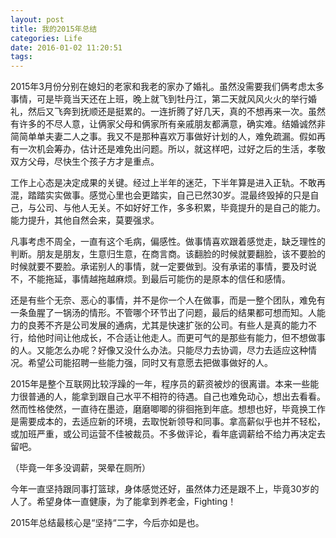 ```yaml
---
layout: post
title: 我的2015年总结
categories: Life
date: 2016-01-02 11:20:51
tags:
---
```


2015年3月份分别在媳妇的老家和我老的家办了婚礼。虽然没需要我们俩考虑太多事情，可是毕竟当天还在上班，晚上就飞到牡丹江，第二天就风风火火的举行婚礼，然后又飞奔到抚顺还是挺累的。一连折腾了好几天，真的不想再来一次。虽然有许多的不尽人意，让俩家父母和俩家所有亲戚朋友都满意，确实难。结婚诚然非简简单单夫妻二人之事。我又不是那种喜欢万事做好计划的人，难免疏漏。假如再有一次机会筹办，估计还是难免出问题。所以，就这样吧，过好之后的生活，孝敬双方父母，尽快生个孩子方才是重点。

工作上心态是决定成果的关键。经过上半年的迷茫，下半年算是进入正轨。不敢再混，踏踏实实做事。感觉心里也会更踏实，自己已然30岁。混最终毁掉的只是自己，与公司、与他人无关。不如好好工作，多多积累，毕竟提升的是自己的能力。能力提升，其他自然会来，莫要强求。

凡事考虑不周全，一直有这个毛病，偏感性。做事情喜欢跟着感觉走，缺乏理性的判断。朋友是朋友，生意归生意，在商言商。该翻脸的时候就要翻脸，该不要脸的时候就要不要脸。承诺别人的事情，就一定要做到。没有承诺的事情，要及时说不，不能拖延，事情越拖越麻烦。到最后可能伤的是原本的信任和感情。

还是有些个无奈、恶心的事情，并不是你一个人在做事，而是一整个团队，难免有一条鱼腥了一锅汤的情形。不管哪个环节出了问题，最后的结果都可想而知。人能力的良莠不齐是公司发展的通病，尤其是快速扩张的公司。有些人是真的能力不行，给他时间让他成长，不合适让他走人。而更可气的是那些有能力，但不想做事的人。又能怎么办呢？好像又没什么办法。只能尽力去协调，尽力去适应这种情况。希望公司能招聘一些能力强，同时又有意愿去把做事做好的人。

2015年是整个互联网比较浮躁的一年，程序员的薪资被炒的很离谱。本来一些能力很普通的人，能拿到跟自己水平不相符的待遇。自己也难免动心，想出去看看。然而性格使然，一直待在墨迹，磨磨唧唧的徘徊拖到年底。想想也好，毕竟换工作是需要成本的，去适应新的环境，去取悦新领导和同事。拿高薪似乎也并不轻松，或加班严重，或公司运营不佳被裁员。不多做评论，看年底调薪给不给力再决定去留吧。

（毕竟一年多没调薪，哭晕在厕所）

今年一直坚持跟同事打篮球，身体感觉还好，虽然体力还是跟不上，毕竟30岁的人了。希望身体一直健康，为了能拿到养老金，Fighting！

2015年总结最核心是“坚持“二字，今后亦如是也。
